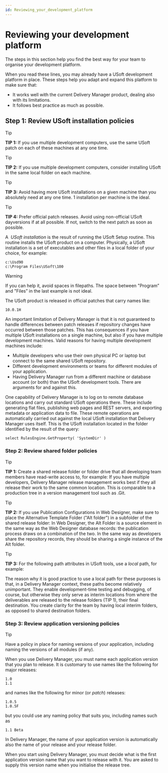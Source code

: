 ```yaml
---
id: Reviewing_your_development_platform
---
```


# Reviewing your development platform

The steps in this section help you find the best way for your team to organise your development platform.

When you read these lines, you may already have a USoft development platform in place. These steps help you adapt and expand this platform to make sure that:

- It works well with the current Delivery Manager product, dealing also with its limitations.
- It follows best practice as much as possible.

## Step 1: Review USoft installation policies

> [!TIP]
> **TIP 1:** If you use multiple development computers, use the same USoft patch on each of these machines at any one time.

> [!TIP]
> **TIP 2:** If you use multiple development computers, consider installing USoft in the same local folder on each machine.

> [!TIP]
> **TIP 3:** Avoid having more USoft installations on a given machine than you absolutely need at any one time. 1 installation per machine is the ideal.

> [!TIP]
> **TIP 4:** Prefer official patch releases. Avoid using non-official USoft dayversions if at all possible. If not, switch to the next patch as soon as possible.

A  *USoft installation* is the result of running the USoft Setup routine. This routine installs the USoft product on a computer. Physically, a USoft installation is a set of executables and other files in a local folder of your choice, for example:

```
c:\Usd90
c:\Program Files\USoft\100

```

> [!WARNING]
> If you can help it, avoid spaces in filepaths. The space between "Program” and "Files” in the last example is not ideal.

The USoft product is released in official patches that carry names like:

```
10.0.1H
```

An important limitation of Delivery Manager is that it is not guaranteed to handle differences between patch releases if repository changes have occurred between those patches. This has consequences if you have multiple USoft installations on a single machine, but also if you have multiple development machines. Valid reasons for having multiple development machines include:

- Multiple developers who use their own physical PC or laptop but connect to the same shared USoft repository.
- Different development environments or teams for different modules of your application.
- Having Delivery Manager run from a different machine or database account (or both) than the USoft development tools. There are arguments for and against this.

One capability of Delivery Manager is to log on to remote database locations and carry out standard USoft operations there. These include generating flat files, publishing web pages and REST servers, and exporting metadata or application data to file. These remote operations are automatically carried out against the local USoft installation that Delivery Manager uses itself. This is the USoft installation located in the folder identified by the result of the query:

```
select RulesEngine.GetProperty( 'SystemDir' )
```

### Step 2: Review shared folder policies

> [!TIP]
> **TIP 1:** Create a shared release folder or folder drive that all developing team members have read-write access to, for example:
> If you have multiple developers, Delivery Manager release management works best if they all release their work to the same common location. This is comparable to a production tree in a version management tool such as .Git.

> [!TIP]
> **TIP 2:** If you use Publication Configurations in Web Designer, make sure to place the Alternative Template Folder ("Alt folder") in a subfolder of the shared release folder:
> In Web Designer, the Alt Folder is a source element in the same way as the Web Designer database records: the publication process draws on a combination of the two. In the same way as developers share the repository records, they should be sharing a single instance of the Alt folder.

> [!TIP]
> **TIP 3:** For the following path attributes in USoft tools, use a *local* path, for example:

The reason why it is good practice to use a local path for these purposes is that, in a Delivery Manager context, these paths become relatively unimportant. They enable development-time testing and debugging, of course, but otherwise they only serve as interim locations from where the deliverables are released to the release folders (TIP 1), their final destination. You create clarity for the team by having local interim folders, as opposed to shared destination folders.

### Step 3: Review application versioning policies

> [!TIP]
> Have a policy in place for naming versions of your application, including naming the versions of all modules (if any).

When you use Delivery Manager, you must name each application version that you plan to release. It is customary to use names like the following for major releases:

```
1.0
1.1

```

and names like the following for minor (or *patch*) releases:

```
1.0.5
1.0.5F

```

but you could use any naming policy that suits you, including names such as

```
1.1 Beta
```

In Delivery Manager, the name of your application version is automatically also the name of your release and your release folder.

When you start using Delivery Manager, you must decide what is the first application version name that you want to release with it. You are asked to supply this version name when you initialise the release tree.